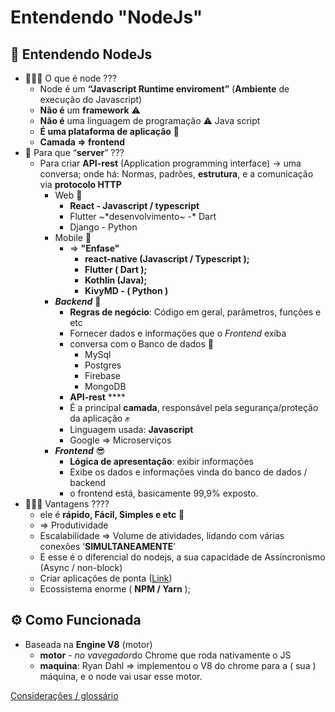 # Entendendo "NodeJs"

## 🤔 Entendendo NodeJs

- 🙇🏻‍♂️ O que é node ???
    - Node é um **“Javascript Runtime enviroment”** (**Ambiente** de execução do Javascript)
    - **Não é** um **framework** ⚠️
    - **Não é** uma linguagem de programação ⚠️ Java script
    - **É uma plataforma de aplicação** 📌
    - **Camada ⇒ frontend**
- 💪 Para que “**server**” ???
    - Para criar **API-rest** (Application programming interface) -> uma conversa; onde há: Normas, padrões, **estrutura**, e a comunicação via **protocolo HTTP**
        - Web 🤖
            - **React - Javascript / typescript**
            - Flutter ~*desenvolvimento~ -* Dart
            - Django -  Python
        - Mobile 📱
            - ⇒ **"Enfase"**
                - **react-native (Javascript / Typescript );**
                - **Flutter ( Dart );**
                - **Kothlin (Java);**
                - **KivyMD - ( Python )**
        - ***Backend*** 🧐
            - **Regras de negócio**: Código em geral, parâmetros, funções e etc
            - Fornecer dados e informações que o *Frontend* exiba
            - conversa com o Banco de dados 💬
                - MySql
                - Postgres
                - Firebase
                - MongoDB
            - **API-rest**   ****
            - É a principal **camada**, responsável pela segurança/proteção da aplicação ✊
            - Linguagem usada: **Javascript**
            - Google ⇒ Microserviços
        - ***Frontend*** 😎
            - **Lógica de apresentação**: exibir informações
            - Exibe os dados e informações vinda do banco de dados / backend
            - o frontend está, basicamente 99,9% exposto.
- 🏃🏻‍♂️ Vantagens ????
    - ele é **rápido, Fácil, Simples e etc** 🙌
    - ⇒ Produtividade
    - Escalabilidade ⇒ Volume de atividades, lidando com várias conexões ‘**SIMULTANEAMENTE**’
    - E esse é o diferencial do nodejs, a sua capacidade de Assíncronismo (Async / non-block)
    - Criar aplicações de ponta ([Link](https://trio.dev/blog/companies-use-node-js))
    - Ecossistema enorme ( **NPM / Yarn** );

## ⚙️ Como Funcionada

- Baseada na **Engine V8** (motor)
    - **motor** - *no vavegador*do Chrome que roda nativamente o JS
    - **maquina**: Ryan Dahl ⇒ implementou o V8 do chrome para a ( sua ) máquina, e o node vai usar esse motor.

[Considerações / glossário](Entendendo%20NodeJs%20b47aca8ae85e4bbaad6131245723eb05/Considerac%CC%A7o%CC%83es%20glossa%CC%81rio%20e96cef5007934c3985f1eaae0d689ff6.csv)
